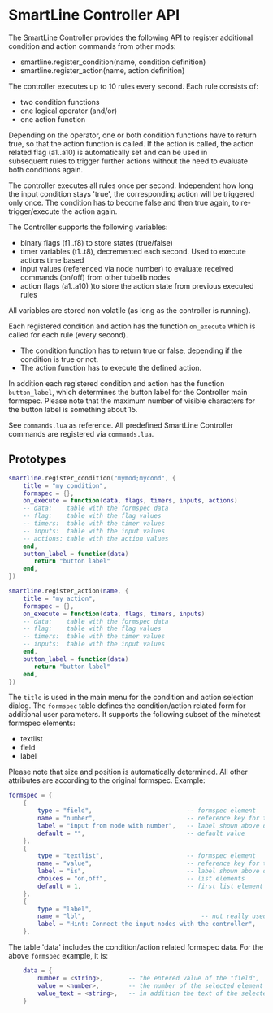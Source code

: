 # SmartLine Controller API


The SmartLine Controller provides the following API to register additional condition and action commands from other mods:

* smartline.register_condition(name, condition definition)
* smartline.register_action(name, action definition)

The controller executes up to 10 rules every second. Each rule consists of:
- two condition functions 
- one logical operator (and/or)
- one action function

Depending on the operator, one or both condition functions have to return true, so that the action function is called.
If the action is called, the action related flag (a1..a10) is automatically set and can be used in  
subsequent rules to trigger further actions without the need to evaluate both conditions again.

The controller executes all rules once per second. Independent how long the input condition stays 'true',
the corresponding action will be triggered only once. The condition has to become false and then true again, to 
re-trigger/execute the action again.

The Controller supports the following variables:
- binary flags (f1..f8) to store states (true/false)
- timer variables (t1..t8), decremented each second. Used to execute actions time based
- input values (referenced via node number) to evaluate received commands (on/off) from other tubelib nodes
- action flags (a1..a10) )to store the action state from previous executed rules

All variables are stored non volatile (as long as the controller is running).

Each registered condition and action has the function `on_execute`  which is called for each rule (every second).
* The condition function has to return true or false, depending if the condition is true or not.
* The action function has to execute the defined action.

In addition each registered condition and action has the function `button_label`, which determines the button label
for the Controller main formspec. Please note that the maximum number of visible characters for the button label is
something about 15.

See `commands.lua` as reference. All predefined SmartLine Controller commands are registered via `commands.lua`.

## Prototypes

```LUA
smartline.register_condition("mymod;mycond", {
	title = "my condition",
	formspec = {},
	on_execute = function(data, flags, timers, inputs, actions) 
	-- data:    table with the formspec data 
	-- flag:    table with the flag values
	-- timers:  table with the timer values
	-- inputs:  table with the input values
	-- actions: table with the action values
	end,
	button_label = function(data) 
	   return "button label"
	end,
})
```


```LUA
smartline.register_action(name, {
	title = "my action",
	formspec = {},
	on_execute = function(data, flags, timers, inputs) 
	-- data:    table with the formspec data 
	-- flag:    table with the flag values
	-- timers:  table with the timer values
	-- inputs:  table with the input values
	end,
	button_label = function(data) 
	   return "button label"
	end,
})
```

The `title` is used in the main menu for the condition and action selection dialog.
The `formspec` table defines the condition/action related form for additional user parameters.
It supports the following subset of the minetest formspec elements:

  - textlist
  - field
  - label

Please note that size and position is automatically determined.
All other attributes are according to the original formspec.
Example:

```LUA
formspec = {
	{
		type = "field",                          -- formspec element
		name = "number",                         -- reference key for the table 'data'
		label = "input from node with number",   -- label shown above of the element
		default = "",                            -- default value
	},
	{
		type = "textlist",                       -- formspec element
		name = "value",                          -- reference key for the table 'data'
		label = "is",                            -- label shown above of the element
		choices = "on,off",                      -- list elements
		default = 1,                             -- first list element as default value
	},
	{
		type = "label",
		name = "lbl",                                -- not really used, but internally needed
		label = "Hint: Connect the input nodes with the controller", 
	},
```

The table 'data' includes the condition/action related formspec data. 
For the above `formspec` example, it is:

```LUA
    data = {
        number = <string>,       -- the entered value of the "field",
        value = <number>,        -- the number of the selected element of the "textlist"
        value_text = <string>,   -- in addition the text of the selected element of the "textlist"
    }
```

